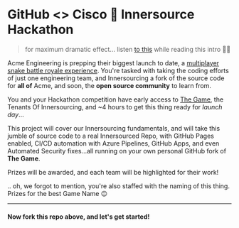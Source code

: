 # GitHub <> Cisco 🌉 Innersource Hackathon

> for maximum dramatic effect... listen [to this](https://www.youtube.com/watch?v=KxNGMvNIvP8) while reading this intro 💪😎

Acme Engineering is prepping their biggest launch to date, a [multiplayer snake battle royale experience](https://acme-hackathon.herokuapp.com). You're tasked with taking the coding efforts of just one engineering team, and Innersourcing a fork of the source code for **all of** Acme, and soon, the **open source community** to learn from.

You and your Hackathon competition have early access to [The Game](https://acme-hackathon.herokuapp.com), the Tenants Of Innersourcing, and ~4 hours to get this thing ready for _launch day_...

This project will cover our Innersourcing fundamentals, and will take this jumble of source code to a real Innersourced Repo, with GitHub Pages enabled, CI/CD automation with Azure Pipelines, GitHub Apps, and even Automated Security fixes...all running on your own personal GitHub fork of **The Game**.

Prizes will be awarded, and each team will be highlighted for their work!

 .. oh, we forgot to mention, you're also staffed with the naming of this thing. Prizes for the best Game Name 😉

---

#### Now fork this repo above, and let's get started! 

